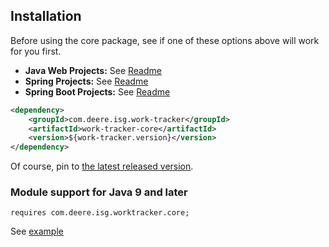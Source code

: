 ## Installation
Before using the core package, see if one of these options above will work for you first.
- **Java Web Projects:** See [Readme](../work-tracker-servlet)
- **Spring Projects:** See [Readme](../work-tracker-spring)
- **Spring Boot Projects:** See [Readme](../work-tracker-spring-boot)

```xml
<dependency>
    <groupId>com.deere.isg.work-tracker</groupId>
    <artifactId>work-tracker-core</artifactId>
    <version>${work-tracker.version}</version>
</dependency>
```

Of course, pin to [the latest released version](./../../../releases/latest).

### Module support for Java 9 and later
`requires com.deere.isg.worktracker.core;`

See [example](../work-tracker-servlet/src/main/java9/module-info.java)
